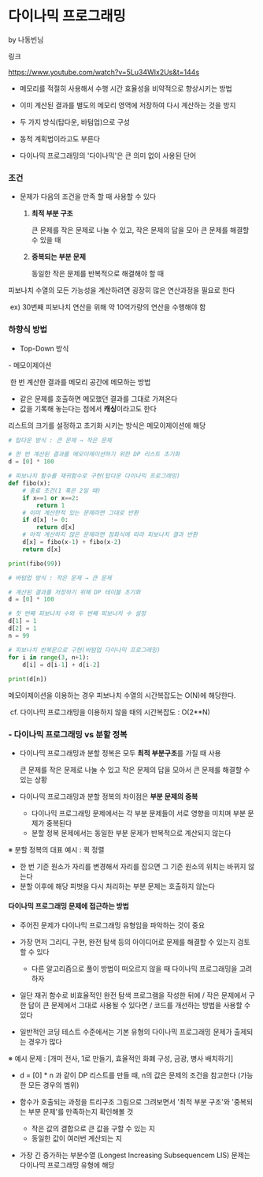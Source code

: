 # 다이나믹 프로그래밍

by 나동빈님

링크

https://www.youtube.com/watch?v=5Lu34WIx2Us&t=144s



* 메모리를 적절히 사용해서 수행 시간 효율성을 비약적으로 향상시키는 방법

* 이미 계산된 결과를 별도의 메모리 영역에 저장하여 다시 계산하는 것을 방지

* 두 가지 방식(탑다운, 바텀업)으로 구성

* 동적 계획법이라고도 부른다
* 다이나믹 프로그래밍의 '다이나믹'은 큰 의미 없이 사용된 단어



### 조건

* 문제가 다음의 조건을 만족 할 때 사용할 수 있다

  1. **최적 부분 구조**

     큰 문제를 작은 문제로 나눌 수 있고, 작은 문제의 답을 모아 큰 문제를 해결할 수 있을 때

  2. **중복되는 부분 문제**

     동일한 작은 문제를 반복적으로 해결해야 할 때




피보나치 수열의 모든 가능성을 계산하려면 굉장히 많은 연산과정을 필요로 한다 

​	ex) 30번째 피보나치 연산을 위해 약 10억가량의 연산을 수행해야 함 



### 하향식 방법

* Top-Down 방식



\- 메모이제이션

​	한 번 계산한 결과를 메모리 공간에 메모하는 방법

* 같은 문제를 호출하면 메모했던 결과를 그대로 가져온다
* 값을 기록해 놓는다는 점에서 **캐싱**이라고도 한다



리스트의 크기를 설정하고 초기화 시키는 방식은 메모이제이션에 해당

```python
# 탑다운 방식 : 큰 문제 → 작은 문제

# 한 번 계산된 결과를 메모이제이션하기 위한 DP 리스트 초기화
d = [0] * 100

# 피보나치 함수를 재귀함수로 구현(탑다운 다이나믹 프로그래밍)
def fibo(x):
    # 종료 조건(1 혹은 2일 때)
	if x==1 or x==2:
        return 1
    # 이미 계산한적 있는 문제라면 그대로 반환
    if d[x] != 0:
        return d[x]
    # 아직 계산하지 않은 문제라면 점화식에 따라 피보나치 결과 반환
    d[x] = fibo(x-1) + fibo(x-2)
    return d[x]

print(fibo(99))
```

```python
# 바텀업 방식 : 작은 문제 → 큰 문제

# 계산된 결과를 저장하기 위해 DP 테이블 초기화
d = [0] * 100

# 첫 번째 피보나치 수와 두 번째 피보나치 수 설정
d[1] = 1
d[2] = 1
n = 99

# 피보나치 반복문으로 구현(바텀업 다이나믹 프로그래밍)
for i in range(3, n+1):
    d[i] = d[i-1] + d[i-2]
    
print(d[n])
```



메모이제이션을 이용하는 경우 피보나치 수열의 시간복잡도는 O(N)에 해당한다.

​	cf. 다이나믹 프로그래밍을 이용하지 않을 때의 시간복잡도 : O(2**N) 



### \- 다이나믹 프로그래밍 vs 분할 정복

* 다이나믹 프로그래밍과 분할 정복은 모두 **최적 부분구조**를 가질 때 사용

  큰 문제를 작은 문제로 나눌 수 있고 작은 문제의 답을 모아서 큰 문제를 해결할 수 있는 상황

* 다이나믹 프로그래밍과 분할 정복의 차이점은 **부분 문제의 중복**

  * 다이나믹 프로그래밍 문제에서는 각 부분 문제들이 서로 영향을 미치며 부분 문제가 중복된다
  * 분할 정복 문제에서는 동일한 부분 문제가 반복적으로 계산되지 않는다



※ 분할 정복의 대표 예시 : 퀵 정렬

* 한 번 기준 원소가 자리를 변경해서 자리를 잡으면 그 기준 원소의 위치는 바뀌지 않는다
* 분할 이후에 해당 피벗을 다시 처리하는 부분 문제는 호출하지 않는다



#### 다이나믹 프로그래밍 문제에 접근하는 방법

* 주어진 문제가 다이나믹 프로그래밍 유형임을 파악하는 것이 중요
* 가장 먼저 그리디, 구현, 완전 탐색 등의 아이디어로 문제를 해결할 수 있는지 검토할 수 있다
  * 다른 알고리즘으로 풀이 방법이 떠오르지 않을 때 다이나믹 프로그래밍을 고려하자

* 일단 재귀 함수로 비효율적인 완전 탐색 프로그램을 작성한 뒤에 / 작은 문제에서 구한 답이 큰 문제에서 그대로 사용될 수 있다면 / 코드를 개선하는 방법을 사용할 수 있다
* 일반적인 코딩 테스트 수준에서는 기본 유형의 다이나믹 프로그래밍 문제가 출제되는 경우가 많다



※ 예시 문제 : [개미 전사, 1로 만들기, 효율적인 화폐 구성, 금광, 병사 배치하기]

* d = [0] * n 과 같이 DP 리스트를 만들 때, n의 값은 문제의 조건을 참고한다 (가능한 모든 경우의 범위)
* 함수가 호출되는 과정을 트리구조 그림으로 그려보면서 '최적 부분 구조'와 '중복되는 부분 문제'를 만족하는지 확인해볼 것
  * 작은 값의 결합으로 큰 값을 구할 수 있는 지 
  * 동일한 값이 여러번 계산되는 지 

* 가장 긴 증가하는 부분수열 (Longest Increasing Subsequencem LIS) 문제는 다이나믹 프로그래밍 유형에 해당

